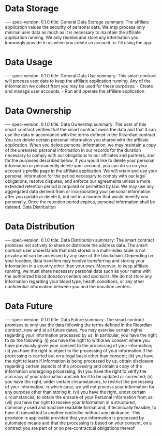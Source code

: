 <h1 class="clause">Data Storage</h1>
---
spec-version: 0.1.0
title: General Data Storage
summary: The affiliate application values the security of personal data. We may process only minimal user data as much as it is necessary to maintain the affiliate application running. We only receive and store any information you knowingly provide to us when you create an account, or fill using the app.

<h1 class="clause">Data Usage</h1>
---
spec-version: 0.1.0
title: General Data Use
summary: This smart contract will process user data to keep the affiliate application running. Any of the information we collect from you may be used for these purposes:
 - Create and manage user accounts.
 - Run and operate the affiliate application.
 
<h1 class="clause">Data Ownership</h1>
---
spec-version: 0.1.0
title: Data Ownership
summary: The user of this smart contract verifies that the smart contract owns the data and that it can use the data in accordance with the terms defined in the Ricardian contract.
You can delete certain personal information you shared with the affiliate application. When you delete personal information, we may maintain a copy of the unrevised personal information in our records for the duration necessary to comply with our obligations to our affiliates and partners, and for the purposes described below. If you would like to delete your personal information or permanently delete your account, you can do so on your account's profile page in the affiliate application.
We will retain and use your personal information for the period necessary to comply with our legal obligations, resolve disputes, and enforce our agreements unless a more extended retention period is required or permitted by law. We may use any aggregated data derived from or incorporating your personal information after you update or delete it, but not in a manner that would identify you personally. Once the retention period expires, personal information shall be deleted. 
Data Distribution

<h1 class="clause">Data Distribution</h1>
---
spec-version: 0.1.0
title: Data Distribution
summary: The smart contract promises not actively to share or distribute the address data. The smart contract user understands that data stored in a multi-index table is not private and can be accessed by any user of the blockchain.
Depending on your location, data transfers may involve transferring and storing your information in a country other than your own. Moreover, to keep affiliate running, we must share necessary personal data such as your name with the authorized blood donation centers and sponsors. We do not store any information regarding your blood type, health conditions, or any other confidential information between you and the donation centers.

<h1 class="clause">Data Future</h1>
---
spec-version: 0.1.0
title: Data Future
summary: The smart contract promises to only use the data following the terms defined in the Ricardian contract, now and at all future dates. You may exercise certain rights regarding your information processed by us. In particular, you have the right to do the following: (i) you have the right to withdraw consent where you have previously given your consent to the processing of your information; (ii) you have the right to object to the processing of your information if the processing is carried out on a legal basis other than consent; (iii) you have the right to learn if information is being processed by us, obtain disclosure regarding certain aspects of the processing and obtain a copy of the information undergoing processing; (iv) you have the right to verify the accuracy of your information and ask for it to be updated or corrected; (v) you have the right, under certain circumstances, to restrict the processing of your information, in which case, we will not process your information for any purpose other than storing it; (vi) you have the right, under certain circumstances, to obtain the erasure of your Personal Information from us; (vii) you have the right to receive your information in a structured, commonly used and machine readable format and, if technically feasible, to have it transmitted to another controller without any hindrance. This provision is applicable provided that your information is processed by automated means and that the processing is based on your consent, on a contract you are part of or on pre-contractual obligations thereof
